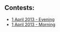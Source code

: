 ## Contests:
<ul>
<li>
<a href = "http://bgcoder.com/Contests/75/JavaScript-1-April-2013-Evening">1 April 2013 - Evening</a>
</li>
<li>
<a href = "http://bgcoder.com/Contests/74/JavaScript-1-April-2013-Morning">1 April 2013 - Morning</a>
</li>
